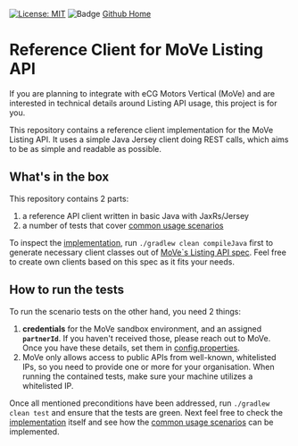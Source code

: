 [![License: MIT](https://img.shields.io/badge/License-MIT-yellow.svg)](https://opensource.org/licenses/MIT)
![Badge](https://github.com/eBayClassifiedsGroup/reference-client-move/workflows/Java%20CI/badge.svg)
[Github Home](https://github.com/eBayClassifiedsGroup/reference-client-move/)


# Reference Client for MoVe Listing API

If you are planning to integrate with eCG Motors Vertical (MoVe) and are interested in technical details around Listing API usage, this project is for you.

This repository contains a reference client implementation for the MoVe Listing API. It uses a simple Java Jersey client doing REST calls, which aims to be as simple and readable as possible.  

## What's in the box

This repository contains 2 parts:

1) a reference API client written in basic Java with JaxRs/Jersey
1) a number of tests that cover [common usage scenarios](./src/test/java/scenarios)

To inspect the [implementation](./src/main/java/org/example/moveclient/), run `./gradlew clean compileJava` first to generate necessary client classes out of [MoVe`s Listing API spec](https://api.ecgmove.com/docs/spec/listings). Feel free to create own clients based on this spec as it fits your needs.

## How to run the tests

To run the scenario tests on the other hand, you need 2 things:

1) **credentials** for the MoVe sandbox environment, and an assigned **`partnerId`**. If you haven't received those, please reach out to MoVe.
Once you have these details, set them in [config.properties](src/test/resources/config.properties).
2) MoVe only allows access to public APIs from well-known, whitelisted IPs, so you need to provide one or more for your organisation. When running the contained tests, make sure your machine utilizes a whitelisted IP.

Once all mentioned preconditions have been addressed, run `./gradlew clean test` and ensure that the tests are green. Next feel free to check the [implementation](./src/main/java/org/example/moveclient/) itself and see how the [common usage scenarios](./src/test/java/scenarios) can be implemented.
